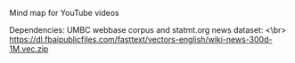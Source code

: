 Mind map for YouTube videos


Dependencies:
UMBC webbase corpus and statmt.org news dataset:  <\br>
https://dl.fbaipublicfiles.com/fasttext/vectors-english/wiki-news-300d-1M.vec.zip
